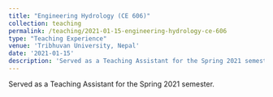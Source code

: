 ```yaml
---
title: "Engineering Hydrology (CE 606)"
collection: teaching
permalink: /teaching/2021-01-15-engineering-hydrology-ce-606
type: "Teaching Experience"
venue: 'Tribhuvan University, Nepal'
date: '2021-01-15'
description: 'Served as a Teaching Assistant for the Spring 2021 semester.'
---
```


Served as a Teaching Assistant for the Spring 2021 semester.
